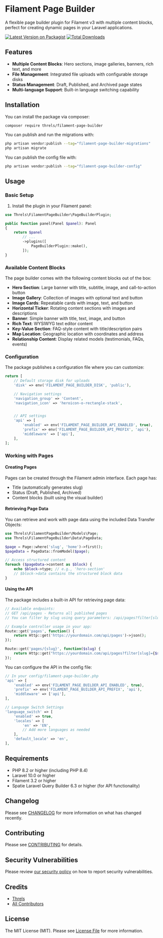 # Filament Page Builder

A flexible page builder plugin for Filament v3 with multiple content blocks, perfect for creating dynamic pages in your Laravel applications.

[![Latest Version on Packagist](https://img.shields.io/packagist/v/threls/filament-page-builder.svg?style=flat-square)](https://packagist.org/packages/threls/filament-page-builder)
[![Total Downloads](https://img.shields.io/packagist/dt/threls/filament-page-builder.svg?style=flat-square)](https://packagist.org/packages/threls/filament-page-builder)

## Features

- **Multiple Content Blocks**: Hero sections, image galleries, banners, rich text, and more
- **File Management**: Integrated file uploads with configurable storage disks
- **Status Management**: Draft, Published, and Archived page states
- **Multi-language Support**: Built-in language switching capability
## Installation

You can install the package via composer:

```bash
composer require threls/filament-page-builder
```

You can publish and run the migrations with:

```bash
php artisan vendor:publish --tag="filament-page-builder-migrations"
php artisan migrate
```

You can publish the config file with:

```bash
php artisan vendor:publish --tag="filament-page-builder-config"
```

## Usage

### Basic Setup

1. Install the plugin in your Filament panel:

```php
use Threls\FilamentPageBuilder\PageBuilderPlugin;

public function panel(Panel $panel): Panel
{
    return $panel
        // ...
        ->plugins([
            PageBuilderPlugin::make(),
        ]);
}
```

### Available Content Blocks

The page builder comes with the following content blocks out of the box:

- **Hero Section**: Large banner with title, subtitle, image, and call-to-action button
- **Image Gallery**: Collection of images with optional text and button
- **Image Cards**: Repeatable cards with image, text, and button
- **Horizontal Ticker**: Rotating content sections with images and descriptions
- **Banner**: Simple banner with title, text, image, and button
- **Rich Text**: WYSIWYG text editor content
- **Key-Value Section**: FAQ-style content with title/description pairs
- **Map Location**: Geographic location with coordinates and address
- **Relationship Content**: Display related models (testimonials, FAQs, events)

### Configuration

The package publishes a configuration file where you can customize:

```php
return [
    // Default storage disk for uploads
    'disk' => env('FILAMENT_PAGE_BUILDER_DISK', 'public'),

    // Navigation settings
    'navigation_group' => 'Content',
    'navigation_icon' => 'heroicon-o-rectangle-stack',


    // API settings
    'api' => [
        'enabled' => env('FILAMENT_PAGE_BUILDER_API_ENABLED', true),
        'prefix' => env('FILAMENT_PAGE_BUILDER_API_PREFIX', 'api'),
        'middleware' => ['api'],
    ],
];
```

### Working with Pages

#### Creating Pages

Pages can be created through the Filament admin interface. Each page has:
- Title (automatically generates slug)
- Status (Draft, Published, Archived)
- Content blocks (built using the visual builder)

#### Retrieving Page Data

You can retrieve and work with page data using the included Data Transfer Objects:

```php
use Threls\FilamentPageBuilder\Models\Page;
use Threls\FilamentPageBuilder\Data\PageData;

$page = Page::where('slug', 'home')->first();
$pageData = PageData::fromModel($page);

// Access structured content
foreach ($pageData->content as $block) {
    echo $block->type; // e.g., 'hero-section'
    // $block->data contains the structured block data
}
```

#### Using the API

The package includes a built-in API for retrieving page data:

```php
// Available endpoints:
// GET /api/pages - Returns all published pages
// You can filter by slug using query parameters: /api/pages?filter[slug]=home

// Example controller usage in your app:
Route::get('pages', function() {
    return Http::get('https://yourdomain.com/api/pages')->json();
});

Route::get('pages/{slug}', function($slug) {
    return Http::get("https://yourdomain.com/api/pages?filter[slug]={$slug}")->json();
});
```

You can configure the API in the config file:

```php
// In your config/filament-page-builder.php
'api' => [
    'enabled' => env('FILAMENT_PAGE_BUILDER_API_ENABLED', true),
    'prefix' => env('FILAMENT_PAGE_BUILDER_API_PREFIX', 'api'),
    'middleware' => ['api'],
],

// Language Switch Settings
'language_switch' => [
    'enabled' => true,
    'locales' => [
        'en' => 'EN',
        // Add more languages as needed
    ],
    'default_locale' => 'en',
],
```


## Requirements

- PHP 8.2 or higher (including PHP 8.4)
- Laravel 10.0 or higher
- Filament 3.2 or higher
- Spatie Laravel Query Builder 6.3 or higher (for API functionality)


## Changelog

Please see [CHANGELOG](CHANGELOG.md) for more information on what has changed recently.

## Contributing

Please see [CONTRIBUTING](.github/CONTRIBUTING.md) for details.

## Security Vulnerabilities

Please review [our security policy](../../security/policy) on how to report security vulnerabilities.

## Credits

- [Threls](https://github.com/threls)
- [All Contributors](../../contributors)

## License

The MIT License (MIT). Please see [License File](LICENSE.md) for more information.
